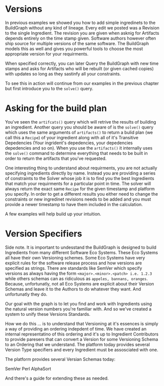 # Versions

In previous examples we showed you how to add simple ingredinets to the BuildGraph 
without any kind of lineage. Every edit we posted was a Revision to the single
Ingredient. The revision you are given when asknig for Artifacts depends entirely
on the time stamp given. Software authors however often ship source for multiple
versions of the same software. The BuildGraph models this as well and gives you
powerful tools to choose the most appropriate version for your requirments. 

When specified correctly, you can later Query the BuildGraph with new time stamps and
asks for Artifacts who will be rebuilt (or given cached copies) with updates so long as they sastinfy all your constraints. 

To see this in action will continue from our examples in the previous chapter
but first introduce you to the `solve()` query.


# Asking for the build plan

You've seen the `artifcats()` query which will retrive the results of building an ingredient. Another
query you should be aware of is the `solve()` query which uses the same arguments of `artifacts()`
to return a bulid plan (we call this a `Recipe`) of your ingredient along with all of it's Transitive Depedencies (Your ingrident's depedencies, your depedencies depedencies and so on). When you use the  `artifacts()` it internally uses the `solve()` command to determine everything that needs to be built in order to return the artifacts that you've requested. 

One interesting thing to understand about requirments, you are not actually specifying ingredients directly by name. Instead you are providing a series of constraints to the Solver whose job it is to find you the best Ingredients that match your requirments for a particular point in time. The solver will always return the exact same `Recipe` for the given timestamp and platform you specify. In order to get a different results you either need to change the constraints or new ingredinet revisions needs to be added and you must provide a newer timestamp to have them included in the
calculation.

A few examples will help build up your intuition.


# Version Specifiers
Side note. It is important  to undesstand the BuildGraph is designed
to build Ingredients from many different Software Eco Systems. These Eco Systems
all have their own Versioning schemes. Some Eco Systems have very explicit rules
for the software release process and how versions are specified as strings. There
are standards like SemVer which specify versions as always having the form 
`<major>.<minor>.<patch> i.e. 1.2.3` while others schemas can as 
ridiculous as `appeles, bannans, oranges`.  Because, unfortunatly, not all Eco Systems
are explicit about their Version Schemas and leave it to the Authors to do whatever
they want. And unfortunatly they do.

Our goal with the graph is to let you find and work with Ingredients using the natural
version numbers you're familiar with. And so we've created a system to unify these
Versions Standards.

How we do this ... is to understand that Versioning at it's essences is simply
a way of providing an ordering indepdent of time. We have created an internal
representatino of this ordering and it's up to Ingredient Contributors to provide
paresers that can convert a Version for some Versioning Schema to an Ordering that
we understand. The platform today provides several Version Type specifiers and
every Ingredient must be assosciated with one. 

The platform provides several Versian Schemas today:

SemVer
Perl
AlphaSort

And there's a guide for extending these as needed.


